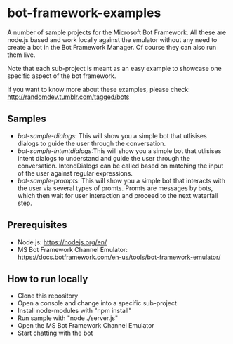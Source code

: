 # bot-framework-examples

A number of sample projects for the Microsoft Bot Framework. All these are node.js based
and work locally against the emulator without any need to create a bot in the Bot Framework
Manager. Of course they can also run them live.

Note that each sub-project is meant as an easy example to showcase one specific aspect of
the bot framework.

If you want to know more about these examples, please check: http://randomdev.tumblr.com/tagged/bots


## Samples

* _bot-sample-dialogs_: This will show you a simple bot that utlisises dialogs to guide the user
through the conversation.
* _bot-sample-intentdialogs_:This will show you a simple bot that utlisises intent dialogs to understand
and guide the user through the conversation. IntendDialogs can be called based on matching the input of
the user against regular expressions.
* _bot-sample-prompts_: This will show you a simple bot that interacts with the user via several types
of promts. Promts are messages by bots, which then wait for user interaction and proceed to the next waterfall
step.


## Prerequisites

* Node.js: https://nodejs.org/en/
* MS Bot Framework Channel Emulator: https://docs.botframework.com/en-us/tools/bot-framework-emulator/


## How to run locally

* Clone this repository
* Open a console and change into a specific sub-project
* Install node-modules with "npm install"
* Run sample with "node ./server.js"
* Open the MS Bot Framework Channel Emulator
* Start chatting with the bot